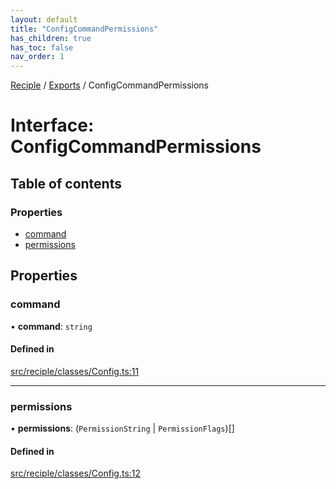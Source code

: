 ```yaml
---
layout: default
title: "ConfigCommandPermissions"
has_children: true
has_toc: false
nav_order: 1
---
```


[Reciple](../README.md) / [Exports](../modules.md) / ConfigCommandPermissions

# Interface: ConfigCommandPermissions

## Table of contents

### Properties

- [command](index.md#command)
- [permissions](index.md#permissions)

## Properties

### command

• **command**: `string`

#### Defined in

[src/reciple/classes/Config.ts:11](https://github.com/FalloutStudios/Reciple/blob/668601a/src/reciple/classes/Config.ts#L11)

___

### permissions

• **permissions**: (`PermissionString` \| `PermissionFlags`)[]

#### Defined in

[src/reciple/classes/Config.ts:12](https://github.com/FalloutStudios/Reciple/blob/668601a/src/reciple/classes/Config.ts#L12)
